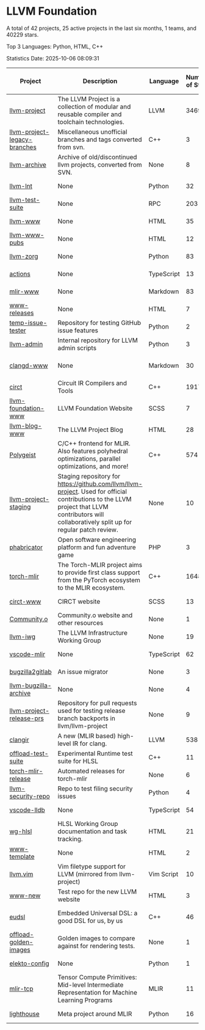 # LLVM Foundation

A total of 42 projects, 25 active projects in the last six months, 1 teams, and 40229 stars.

Top 3 Languages: Python, HTML, C++

Statistics Date: 2025-10-06 08:09:31

| Project | Description | Language | Number of Stars | License | Creation Date | Last Updated Date | Last Pushed Date |
| --- | --- | --- | --- | --- | --- | --- | --- |
| [llvm-project](https://github.com/llvm/llvm-project) | The LLVM Project is a collection of modular and reusable compiler and toolchain technologies. | LLVM | 34693 | Other | 2016-12-07 | 2025-10-06 | 2025-10-06 |
| [llvm-project-legacy-branches](https://github.com/llvm/llvm-project-legacy-branches) | Miscellaneous unofficial branches and tags converted from svn. | C++ | 3 | - | 2019-01-09 | 2025-10-04 | 2019-05-14 |
| [llvm-archive](https://github.com/llvm/llvm-archive) | Archive of old/discontinued llvm projects, converted from SVN. | None | 8 | - | 2019-01-09 | 2025-10-04 | 2021-02-09 |
| [llvm-lnt](https://github.com/llvm/llvm-lnt) | None | Python | 32 | Other | 2019-01-09 | 2025-10-03 | 2025-10-03 |
| [llvm-test-suite](https://github.com/llvm/llvm-test-suite) | None | RPC | 203 | Other | 2019-01-09 | 2025-10-06 | 2025-10-03 |
| [llvm-www](https://github.com/llvm/llvm-www) | None | HTML | 35 | Other | 2019-01-09 | 2025-09-24 | 2025-09-24 |
| [llvm-www-pubs](https://github.com/llvm/llvm-www-pubs) | None | HTML | 12 | - | 2019-01-09 | 2025-05-18 | 2021-01-28 |
| [llvm-zorg](https://github.com/llvm/llvm-zorg) | None | Python | 83 | Other | 2019-01-09 | 2025-10-04 | 2025-10-01 |
| [actions](https://github.com/llvm/actions) | None | TypeScript | 13 | Other | 2019-11-18 | 2025-04-18 | 2024-08-08 |
| [mlir-www](https://github.com/llvm/mlir-www) | None | Markdown | 83 | - | 2019-12-09 | 2025-09-26 | 2025-10-06 |
| [www-releases](https://github.com/llvm/www-releases) | None | HTML | 7 | - | 2020-01-09 | 2025-09-24 | 2025-09-24 |
| [temp-issue-tester](https://github.com/llvm/temp-issue-tester) | Repository for testing GitHub issue features | Python | 2 | - | 2020-02-01 | 2024-07-30 | 2024-02-03 |
| [llvm-admin](https://github.com/llvm/llvm-admin) | Internal repository for LLVM admin scripts | Python | 3 | - | 2020-02-06 | 2025-10-04 | 2024-04-08 |
| [clangd-www](https://github.com/llvm/clangd-www) | None | Markdown | 30 | Apache License 2.0 | 2020-02-12 | 2025-08-29 | 2025-08-29 |
| [circt](https://github.com/llvm/circt) | Circuit IR Compilers and Tools | C++ | 1917 | Other | 2020-03-05 | 2025-10-06 | 2025-10-06 |
| [llvm-foundation-www](https://github.com/llvm/llvm-foundation-www) | LLVM Foundation Website | SCSS | 7 | - | 2020-04-03 | 2025-04-04 | 2024-08-18 |
| [llvm-blog-www](https://github.com/llvm/llvm-blog-www) | The LLVM Project Blog | HTML | 28 | - | 2020-06-19 | 2025-10-06 | 2025-10-06 |
| [Polygeist](https://github.com/llvm/Polygeist) | C/C++ frontend for MLIR. Also features polyhedral optimizations, parallel optimizations, and more! | C++ | 574 | Other | 2020-07-08 | 2025-10-05 | 2025-06-19 |
| [llvm-project-staging](https://github.com/llvm/llvm-project-staging) | Staging repository for https://github.com/llvm/llvm-project. Used for official contributions to the LLVM project that LLVM contributors will collaboratively split up for regular patch review. | None | 10 | Other | 2020-07-09 | 2024-07-30 | 2021-08-24 |
| [phabricator](https://github.com/llvm/phabricator) | Open software engineering platform and fun adventure game | PHP | 3 | Apache License 2.0 | 2020-07-28 | 2025-10-04 | 2021-10-07 |
| [torch-mlir](https://github.com/llvm/torch-mlir) | The Torch-MLIR project aims to provide first class support from the PyTorch ecosystem to the MLIR ecosystem. | C++ | 1648 | Other | 2020-07-30 | 2025-10-06 | 2025-10-03 |
| [circt-www](https://github.com/llvm/circt-www) | CIRCT website | SCSS | 13 | - | 2021-01-08 | 2025-09-21 | 2025-10-06 |
| [Community.o](https://github.com/llvm/Community.o) | Community.o website and other resources | None | 1 | - | 2021-02-06 | 2024-07-30 | 2023-03-16 |
| [llvm-iwg](https://github.com/llvm/llvm-iwg) | The LLVM Infrastructure Working Group | None | 19 | Other | 2021-03-02 | 2025-07-06 | 2022-08-31 |
| [vscode-mlir](https://github.com/llvm/vscode-mlir) | None | TypeScript | 62 | Other | 2021-07-28 | 2025-07-08 | 2024-05-17 |
| [bugzilla2gitlab](https://github.com/llvm/bugzilla2gitlab) | An issue migrator | None | 3 | MIT License | 2021-10-10 | 2024-10-28 | 2022-01-17 |
| [llvm-bugzilla-archive](https://github.com/llvm/llvm-bugzilla-archive) | None | None | 4 | - | 2021-11-26 | 2023-03-28 | 2021-11-28 |
| [llvm-project-release-prs](https://github.com/llvm/llvm-project-release-prs) | Repository for pull requests used for testing release branch backports in llvm/llvm-project | None | 9 | Other | 2022-05-18 | 2024-07-30 | 2023-12-11 |
| [clangir](https://github.com/llvm/clangir) | A new (MLIR based) high-level IR for clang. | LLVM | 538 | Other | 2022-08-04 | 2025-10-03 | 2025-10-05 |
| [offload-test-suite](https://github.com/llvm/offload-test-suite) | Experimental Runtime test suite for HLSL | C++ | 11 | Other | 2023-12-04 | 2025-10-04 | 2025-10-03 |
| [torch-mlir-release](https://github.com/llvm/torch-mlir-release) | Automated releases for torch-mlir | None | 6 | - | 2024-02-01 | 2025-05-17 | 2025-09-01 |
| [llvm-security-repo](https://github.com/llvm/llvm-security-repo) | Repo to test filing security issues | Python | 4 | - | 2024-02-22 | 2025-10-01 | 2025-10-01 |
| [vscode-lldb](https://github.com/llvm/vscode-lldb) | None | TypeScript | 54 | Other | 2024-05-15 | 2025-09-25 | 2025-09-25 |
| [wg-hlsl](https://github.com/llvm/wg-hlsl) | HLSL Working Group documentation and task tracking. | HTML | 21 | Other | 2024-07-25 | 2025-10-03 | 2025-09-30 |
| [www-template](https://github.com/llvm/www-template) | None | HTML | 2 | MIT License | 2024-08-19 | 2025-04-14 | 2024-11-25 |
| [llvm.vim](https://github.com/llvm/llvm.vim) | Vim filetype support for LLVM (mirrored from llvm-project) | Vim Script | 10 | Other | 2024-08-24 | 2025-08-16 | 2025-04-24 |
| [www-new](https://github.com/llvm/www-new) | Test repo for the new LLVM website | HTML | 3 | - | 2024-09-05 | 2025-09-22 | 2025-09-22 |
| [eudsl](https://github.com/llvm/eudsl) | Embedded Universal DSL: a good DSL for us, by us | C++ | 46 | Apache License 2.0 | 2024-11-08 | 2025-10-06 | 2025-10-06 |
| [offload-golden-images](https://github.com/llvm/offload-golden-images) | Golden images to compare against for rendering tests. | None | 1 | Other | 2024-12-20 | 2025-09-15 | 2025-09-15 |
| [elekto-config](https://github.com/llvm/elekto-config) | None | Python | 1 | - | 2025-01-21 | 2025-06-18 | 2025-02-11 |
| [mlir-tcp](https://github.com/llvm/mlir-tcp) | Tensor Compute Primitives: Mid-level Intermediate Representation for Machine Learning Programs | MLIR | 11 | Other | 2025-01-29 | 2025-09-27 | 2025-06-10 |
| [lighthouse](https://github.com/llvm/lighthouse) | Meta project around MLIR | Python | 16 | Other | 2025-08-01 | 2025-09-25 | 2025-09-28 |
